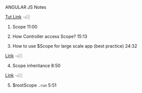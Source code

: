 ANGULAR JS Notes

<a href="https://www.youtube.com/watch?v=FDhGmFul4YU&list=PLvZkOAgBYrsS_ugyamsNpCgLSmtIXZGiz&index=3">Tut Link</a> 👈🏼

1. Scope 11:00

2. How Controller access Scope? 15:13

3. How to use $Scope for large scale app (best practice) 24:32

<a href="https://www.youtube.com/watch?v=V4nocbBMaFU">Link</a>
👈🏼

4. Scope inheritance 8:50

<a href="https://www.youtube.com/watch?v=P1b9ohOyWAo ">Link</a>
👈🏼

5. $rootScope `.run` 5:51 

